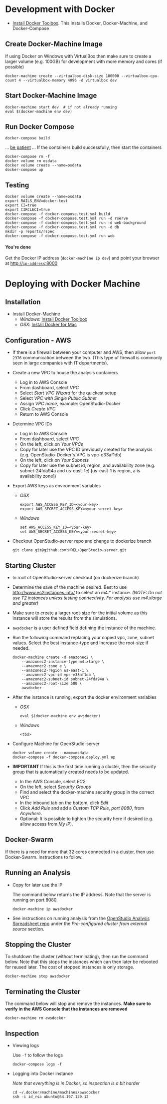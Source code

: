 # Development with Docker

* [Install Docker Toolbox](https://www.docker.com/products/docker-toolbox). This installs Docker, Docker-Machine, and Docker-Compose

## Create Docker-Machine Image
If using Docker on Windows with VirtualBox then make sure to create a larger volume (e.g. 100GB) for development with 
more memory and cores (if possible)


```
docker-machine create --virtualbox-disk-size 100000 --virtualbox-cpu-count 4 --virtualbox-memory 4096 -d virtualbox dev
```

## Start Docker-Machine Image
```
docker-machine start dev  # if not already running
eval $(docker-machine env dev)
```

## Run Docker Compose 
```
docker-compose build
```
... [be patient](https://www.youtube.com/watch?v=f4hkPn0Un_Q) ... If the containers build successfully, then start the containers

``` 
docker-compose rm -f
docker volume rm osdata
docker volume create --name=osdata
docker-compose up
```

## Testing

```
docker volume create --name=osdata
export RAILS_ENV=docker-test
export CI=true
export CIRCLECI=true
docker-compose -f docker-compose.test.yml build
docker-compose -f docker-compose.test.yml run -d rserve
docker-compose -f docker-compose.test.yml run -d web-background
docker-compose -f docker-compose.test.yml run -d db
mkdir -p reports/rspec
docker-compose -f docker-compose.test.yml run web
```

#### You're done ####
Get the Docker IP address (`docker-machine ip dev`) and point your browser at [http://`ip-address`:8000](http://`ip-address`:8000)


# Deploying with Docker Machine

## Installation

* Install Docker-Machine
    * *Windows*: [Install Docker Toolbox](https://www.docker.com/products/docker-toolbox)
    * *OSX*: [Install Docker for Mac](https://docs.docker.com/docker-for-mac/) 
    
## Configuration - AWS

* If there is a firewall between your computer and AWS, then allow `port 2376` communication between the two. 
(This type of firewall is commonly seen in large companies with IT departments).
* Create a new VPC to house the analysis containers
    * Log in to AWS Console
    * From dashboard, select *VPC*
    * Select *Start VPC Wizard* for the quickest setup
    * Select *VPC with Single Public Subnet*
    * Assign *VPC name*, example: OpenStudio-Docker
    * Click *Create VPC*
    * Return to AWS Console
* Determine VPC IDs
    * Log in to AWS Console
    * From dashboard, select *VPC*
    * On the left, click on *Your VPCs*
    * Copy for later use the VPC ID previously created for the analysis (e.g. OpenStudio-Docker's VPC is vpc-e33af1db)
    * On the left, click on *Your Subnets*
    * Copy for later use the subnet id, region, and availability zone (e.g. subnet-24fda94a and us-east-1e)
    [us-east-1 is region, a is availability zone])
* Export AWS keys as environment variables
    * *OSX*
    
        ```
        export AWS_ACCESS_KEY_ID=<your-key>
        export AWS_SECRET_ACCESS_KEY=<your-secret-key>
        ```
    * *Windows*
    
        ```
        set AWS_ACCESS_KEY_ID=<your-key>
        set AWS_SECRET_ACCESS_KEY=<your-secret-key>
        ```
* Checkout OpenStudio-server repo and change to dockerize branch

    ```
    git clone git@github.com:NREL/OpenStudio-server.git
    ```
    
        
## Starting Cluster

* In root of OpenStudio-server checkout (on dockerize branch)
* Determine the save of the machine desired. Best to use http://www.ec2instances.info/ to select an m4.* instance. 
*(NOTE: Do not use T2 instances unless testing connectivity. For analysis use m4.xlarge and greater)*
* Make sure to create a larger root-size for the initial volume as this instance will store the results from the 
simulations.
* `awsdocker` is a user defined field defining the instance of the machine.
* Run the following command replacing your copied vpc, zone, subnet values. Select the best instance-type and Increase the root-size if needed.
       
    ```
    docker-machine create -d amazonec2 \
        --amazonec2-instance-type m4.xlarge \
        --amazonec2-zone e \
        --amazonec2-region us-east-1 \
        --amazonec2-vpc-id vpc-e33af1db \
        --amazonec2-subnet-id subnet-24fda94a \
        --amazonec2-root-size 500 \
        awsdocker
    ```    

* After the instance is running, export the docker environment variables
    * *OSX*
    
        ```
        eval $(docker-machine env awsdocker)
        ```
    * *Windows*
    
        ```
        <tbd>
        ```

* Configure Machine for OpenStudio-server
   
    ```
    docker volume create --name=osdata
    docker-compose -f docker-compose.deploy.yml up
    ```

* **IMPORTANT** If this is the first time running a cluster, then the security group that is automatically created needs
to be updated.
    * In the AWS Console, select *EC2*
    * On the left, select *Security Groups*
    * Find and select the docker-machine security group in the correct VPC
    * In the inbound tab on the bottom, click *Edit*
    * Click *Add Rule* and add a *Custom TCP Rule*, *port 8080*, from *Anywhere*.
    * Optional: It is possible to tighten the security here if desired (e.g. allow access from *My IP*). 

## Docker-Swarm
If there is a need for more that 32 cores connected in a cluster, then use Docker-Swarm. Instructions to follow.

## Running an Analysis

* Copy for later use the IP

    The command below returns the IP address. Note that the server is running on port 8080. 

    ```
    docker-machine ip awsdocker
    ```

* See instructions on running analysis from the [OpenStudio Analysis Spreadsheet repo](https://github.com/NREL/OpenStudio-analysis-spreadsheet#running-analyses)
under the *Pre-configured cluster from external source* section.

## Stopping the Cluster

To shutdown the cluster (without terminating), then run the command below. Note that this stops the instances which can
then later be rebooted for reused later. The cost of stopped instances is only storage.

```
docker-machine stop awsdocker
```

## Terminating the Cluster

The command below will stop and remove the instances. **Make sure to verify in the AWS Console that the instances are 
removed**

```
docker-machine rm awsdocker
```

## Inspection

* Viewing logs
    
    Use `-f` to follow the logs

    ```
    docker-compose logs -f
    ```
* Logging into Docker instance

    *Note that everything is in Docker, so inspection is a bit harder*
    
    ```
    cd ~/.docker/machine/machines/awsdocker
    ssh -i id_rsa ubuntu@54.197.129.12
    ```

    


